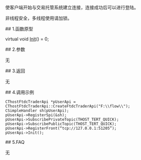 <p>使客户端开始与交易托管系统建立连接，连接成功后可以进行登陆。</p>
<p>非线程安全，多线程使用请加锁。</p>
<span class="anchor" id="a4c9c32b-2e07-49d3-9ce9-00e7143e0b34"></span>
## 1.函数原型
<p>virtual void <a href="../../../HQJK/CTHOSTFTDCMDAPI/INIT/">Init</a>() = 0;</p>
<span class="anchor" id="6ebbe60d-bc86-4505-bee7-6e40bd5598c7"></span>
## 2.参数
<p>无</p>
<span class="anchor" id="7afb9b54-5678-4809-8ed5-31e278ef291b"></span>
## 3.返回
<p>无</p>
<span class="anchor" id="64c40919-4311-466e-9f37-4c00bc9b107f"></span>
## 4.调用示例
<pre><code>CThostFtdcTraderApi *pUserApi = CThostFtdcTraderApi::CreateFtdcTraderApi("F:\\flow\\");
CSimpleHandler sh(pUserApi);
pUserApi-&gt;RegisterSpi(&amp;sh);
pUserApi-&gt;SubscribePrivateTopic(THOST_TERT_QUICK);
pUserApi-&gt;SubscribePublicTopic(THOST_TERT_QUICK);
pUserApi-&gt;RegisterFront(“tcp://127.0.0.1:51205”);
pUserApi-&gt;Init();
</code></pre>
<span class="anchor" id="a2bc6cca-fc45-41e0-a3ae-aba7b65d9984"></span>
## 5.FAQ
<p>无</p>
